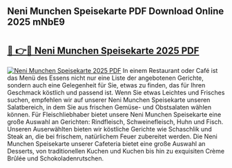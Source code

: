 ## Neni Munchen Speisekarte PDF Download Online 2025 mNbE9

# <h2><a href="http://gcbe83w.nevu.top/?p=Neni+Munchen+Speisekarte">🔗 👉🔴 Neni Munchen Speisekarte 2025 PDF</a></h2>

[![Neni Munchen Speisekarte 2025 PDF](https://i.imgur.com/dBaPXMq.png)](http://gcbe83w.nevu.top/?p=Neni+Munchen+Speisekarte)
In einem Restaurant oder Café ist das Menü des Essens nicht nur eine Liste der angebotenen Gerichte, sondern auch eine Gelegenheit für Sie, etwas zu finden, das für Ihren Geschmack köstlich und passend ist. Wenn Sie etwas Leichtes und Frisches suchen, empfehlen wir auf unserer Neni Munchen Speisekarte unseren Salatbereich, in dem Sie aus frischen Gemüse- und Obstsalaten wählen können. Für Fleischliebhaber bietet unsere Neni Munchen Speisekarte eine große Auswahl an Gerichten: Rindfleisch, Schweinefleisch, Huhn und Fisch. Unseren Auserwählten bieten wir köstliche Gerichte wie Schaschlik und Steak an, die bei frischem, natürlichem Feuer zubereitet werden. Die Neni Munchen Speisekarte unserer Cafeteria bietet eine große Auswahl an Desserts, von traditionellen Kuchen und Kuchen bis hin zu exquisiten Crème Brûlée und Schokoladenrutschen.
